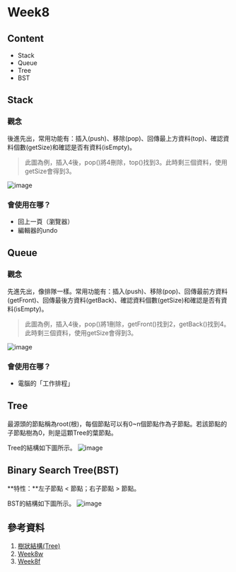 # Week8
## Content
* Stack
* Queue
* Tree
* BST
## Stack
### 觀念
後進先出，常用功能有：插入(push)、移除(pop)、回傳最上方資料(top)、確認資料個數(getSize)和確認是否有資料(isEmpty)。
> 此圖為例，插入4後，pop()將4刪除，top()找到3。此時剩三個資料，使用getSize會得到3。

![image](https://images.plurk.com/2bfn1ELXyi6beRjzN3pLf8.jpg)
### 會使用在哪？
* 回上一頁（瀏覽器）
* 編輯器的undo
## Queue
### 觀念
先進先出，像排隊一樣。常用功能有：插入(push)、移除(pop)、回傳最前方資料(getFront)、回傳最後方資料(getBack)、確認資料個數(getSize)和確認是否有資料(isEmpty)。
> 此圖為例，插入4後，pop()將1刪除，getFront()找到2，getBack()找到4。此時剩三個資料，使用getSize會得到3。

![image](https://images.plurk.com/4g27n8WiRxTIwC0OatI5hQ.jpg)
### 會使用在哪？
* 電腦的「工作排程」
## Tree
最源頭的節點稱為root(根)，每個節點可以有0~n個節點作為子節點。若該節點的子節點樹為0，則是這顆Tree的葉節點。

Tree的結構如下圖所示。
![image](https://images.plurk.com/21fY5KOfAvkU62UEul35ST.jpg)

## Binary Search Tree(BST)
**特性：**左子節點 < 節點；右子節點 > 節點。

BST的結構如下圖所示。
![image](https://images.plurk.com/5VsLOXYYCHU1lRWw0MiMzj.jpg)

## 參考資料
1. [樹狀結構(Tree)](http://homepage.ntu.edu.tw/~d02922022/AdvC/ppt/Part%202/05%20%E6%A8%B9%E7%8B%80%E7%B5%90%E6%A7%8B(Tree).pdf)
2. [Week8w](https://www.youtube.com/watch?v=9qvt6MwBKZQ)
3. [Week8f](https://www.youtube.com/watch?v=ihmHDZKOkA8)

